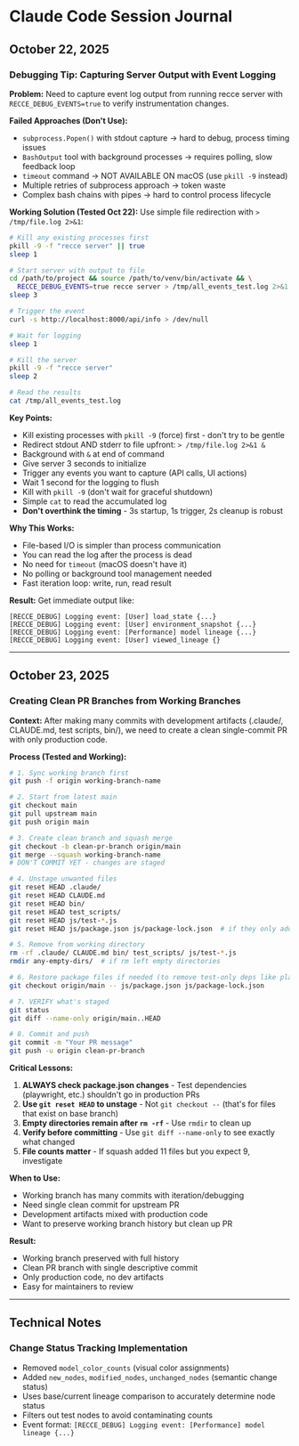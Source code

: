 # Claude Code Session Journal

## October 22, 2025

### Debugging Tip: Capturing Server Output with Event Logging

**Problem:** Need to capture event log output from running recce server with `RECCE_DEBUG_EVENTS=true` to verify instrumentation changes.

**Failed Approaches (Don't Use):**
- `subprocess.Popen()` with stdout capture → hard to debug, process timing issues
- `BashOutput` tool with background processes → requires polling, slow feedback loop
- `timeout` command → NOT AVAILABLE ON macOS (use `pkill -9` instead)
- Multiple retries of subprocess approach → token waste
- Complex bash chains with pipes → hard to control process lifecycle

**Working Solution (Tested Oct 22):**
Use simple file redirection with `> /tmp/file.log 2>&1`:

```bash
# Kill any existing processes first
pkill -9 -f "recce server" || true
sleep 1

# Start server with output to file
cd /path/to/project && source /path/to/venv/bin/activate && \
  RECCE_DEBUG_EVENTS=true recce server > /tmp/all_events_test.log 2>&1 &
sleep 3

# Trigger the event
curl -s http://localhost:8000/api/info > /dev/null

# Wait for logging
sleep 1

# Kill the server
pkill -9 -f "recce server"
sleep 2

# Read the results
cat /tmp/all_events_test.log
```

**Key Points:**
- Kill existing processes with `pkill -9` (force) first - don't try to be gentle
- Redirect stdout AND stderr to file upfront: `> /tmp/file.log 2>&1 &`
- Background with `&` at end of command
- Give server 3 seconds to initialize
- Trigger any events you want to capture (API calls, UI actions)
- Wait 1 second for the logging to flush
- Kill with `pkill -9` (don't wait for graceful shutdown)
- Simple `cat` to read the accumulated log
- **Don't overthink the timing** - 3s startup, 1s trigger, 2s cleanup is robust

**Why This Works:**
- File-based I/O is simpler than process communication
- You can read the log after the process is dead
- No need for `timeout` (macOS doesn't have it)
- No polling or background tool management needed
- Fast iteration loop: write, run, read result

**Result:** Get immediate output like:
```
[RECCE_DEBUG] Logging event: [User] load_state {...}
[RECCE_DEBUG] Logging event: [User] environment_snapshot {...}
[RECCE_DEBUG] Logging event: [Performance] model lineage {...}
[RECCE_DEBUG] Logging event: [User] viewed_lineage {}
```

---

## October 23, 2025

### Creating Clean PR Branches from Working Branches

**Context:** After making many commits with development artifacts (.claude/, CLAUDE.md, test scripts, bin/), we need to create a clean single-commit PR with only production code.

**Process (Tested and Working):**

```bash
# 1. Sync working branch first
git push -f origin working-branch-name

# 2. Start from latest main
git checkout main
git pull upstream main
git push origin main

# 3. Create clean branch and squash merge
git checkout -b clean-pr-branch origin/main
git merge --squash working-branch-name
# DON'T COMMIT YET - changes are staged

# 4. Unstage unwanted files
git reset HEAD .claude/
git reset HEAD CLAUDE.md
git reset HEAD bin/
git reset HEAD test_scripts/
git reset HEAD js/test-*.js
git reset HEAD js/package.json js/package-lock.json  # if they only added test deps

# 5. Remove from working directory
rm -rf .claude/ CLAUDE.md bin/ test_scripts/ js/test-*.js
rmdir any-empty-dirs/  # if rm left empty directories

# 6. Restore package files if needed (to remove test-only deps like playwright)
git checkout origin/main -- js/package.json js/package-lock.json

# 7. VERIFY what's staged
git status
git diff --name-only origin/main..HEAD

# 8. Commit and push
git commit -m "Your PR message"
git push -u origin clean-pr-branch
```

**Critical Lessons:**
1. **ALWAYS check package.json changes** - Test dependencies (playwright, etc.) shouldn't go in production PRs
2. **Use `git reset HEAD` to unstage** - Not `git checkout --` (that's for files that exist on base branch)
3. **Empty directories remain after `rm -rf`** - Use `rmdir` to clean up
4. **Verify before committing** - Use `git diff --name-only` to see exactly what changed
5. **File counts matter** - If squash added 11 files but you expect 9, investigate

**When to Use:**
- Working branch has many commits with iteration/debugging
- Need single clean commit for upstream PR
- Development artifacts mixed with production code
- Want to preserve working branch history but clean up PR

**Result:**
- Working branch preserved with full history
- Clean PR branch with single descriptive commit
- Only production code, no dev artifacts
- Easy for maintainers to review

---

## Technical Notes

### Change Status Tracking Implementation
- Removed `model_color_counts` (visual color assignments)
- Added `new_nodes`, `modified_nodes`, `unchanged_nodes` (semantic change status)
- Uses base/current lineage comparison to accurately determine node status
- Filters out test nodes to avoid contaminating counts
- Event format: `[RECCE_DEBUG] Logging event: [Performance] model lineage {...}`

